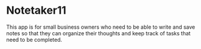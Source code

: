 # Notetaker11
This app is for small business owners who need to be able to write and save notes
so that they can organize their thoughts and keep track of tasks that need to be completed.